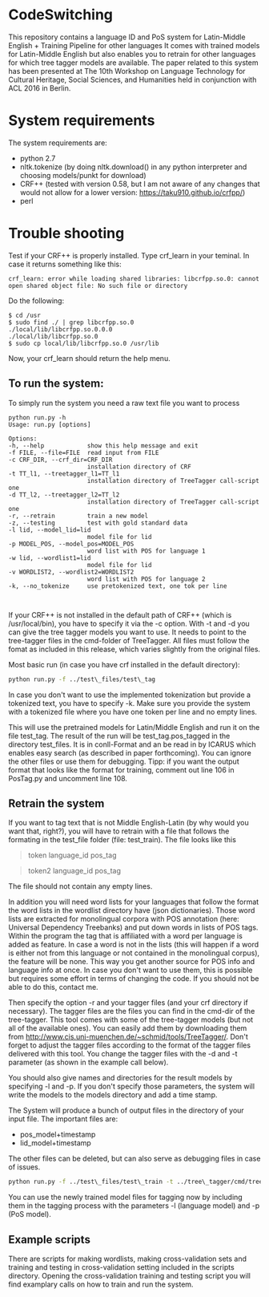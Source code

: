 # CodeSwitching

This repository contains a language ID and PoS system for Latin-Middle English + Training Pipeline for other languages
It comes with trained models for Latin-Middle English but also enables you to retrain for other languages for which tree tagger models are available.
The paper related to this system has been presented at  The 10th Workshop on Language Technology for Cultural Heritage, Social Sciences, and Humanities held in conjunction with ACL 2016 in Berlin.

# System requirements
The system requirements are:
* python 2.7
* nltk.tokenize (by doing nltk.download() in any python interpreter and choosing models/punkt for download)
* CRF++ (tested with version 0.58, but I am not aware of any changes that would not allow for a lower version: https://taku910.github.io/crfpp/) 
* perl

# Trouble shooting

Test if your CRF++ is properly installed. Type crf_learn in your teminal.
In case it returns something like this:
```
crf_learn: error while loading shared libraries: libcrfpp.so.0: cannot open shared object file: No such file or directory
```
Do the following: 
``` 
$ cd /usr 
$ sudo find ./ | grep libcrfpp.so.0
./local/lib/libcrfpp.so.0.0.0
./local/lib/libcrfpp.so.0
$ sudo cp local/lib/libcrfpp.so.0 /usr/lib
``` 

Now, your crf_learn should return the help menu.



## To run the system:


  To simply run the system you need a raw text file you want to process
  
  ```
python run.py -h
Usage: run.py [options]

Options:
  -h, --help            show this help message and exit
  -f FILE, --file=FILE  read input from FILE
  -c CRF_DIR, --crf_dir=CRF_DIR
                        installation directory of CRF
  -t TT_l1, --treetagger_l1=TT_l1
                        installation directory of TreeTagger call-script one
  -d TT_l2, --treetagger_l2=TT_l2
                        installation directory of TreeTagger call-script one
  -r, --retrain         train a new model
  -z, --testing         test with gold standard data
  -l lid, --model_lid=lid
                        model file for lid
  -p MODEL_POS, --model_pos=MODEL_POS
                        word list with POS for language 1
  -w lid, --wordlist1=lid
                        model file for lid
  -v WORDLIST2, --wordlist2=WORDLIST2
                        word list with POS for language 2
  -k, --no_tokenize     use pretokenized text, one tok per line



  ```
  
  If your CRF++ is not installed in the default path of CRF++ (which is /usr/local/bin), you have to specify it via the -c option.
  With -t and -d you can give the tree tagger models you want to use. It needs to point to the tree-tagger files in the cmd-folder of TreeTagger. All files must follow the fomat as included in this release, which varies slightly from the original files.
  
  Most basic run (in case you have crf installed in the default directory):
  
  ```bash
  python run.py -f ../test\_files/test\_tag
  ```
  
  In case you don't want to use the implemented tokenization but provide a tokenized text, you have to specify -k. Make sure you provide the system with a tokenized file where you have one token per line and no empty lines.
  
  This will use the pretrained models for Latin/Middle English and run it on the file test\_tag.
  The result of the run will be test\_tag.pos\_tagged in the directory test_files. It is in conll-Format and an be read in by ICARUS which enables easy search (as described in paper forthcoming). You can ignore the other files or use them for debugging.
  Tipp: if you want the output format that looks like the format for training, comment out line 106 in PosTag.py and uncomment line 108.
## Retrain the system
  
  If you want to tag text that is not Middle English-Latin (by why would you want that, right?), you will have to retrain with a file that follows the formating in the test\_file folder (file: test\_train). The file looks like this 
  
  > token language\_id pos\_tag
  
  > token2 language\_id pos\_tag
  
  The file should not contain any empty lines.
  
  In addition you will need word lists for your languages that follow the format the word lists in the wordlist directory have (json dictionaries). Those word lists are extracted for monolingual corpora with POS annotation (here: Universal Dependency Treebanks) and put down words in lists of POS tags. Within the program the tag that is affiliated with a word per language is added as feature. In case a word is not in the lists (this will happen if a word is either not from this language or not contained in the monolingual corpus), the feature will be none. This way you get another source for POS info and language info at once. In case you don't want to use them, this is possible but requires some effort in terms of changing the code. If you should not be able to do this, contact me.
  
  Then specify the option -r and your tagger files (and your crf directory if necessary). The tagger files are the files you can find in the cmd-dir of the tree-tagger. This tool comes with some of the tree-tagger models (but not all of the available ones). You can easily add them by downloading them from http://www.cis.uni-muenchen.de/~schmid/tools/TreeTagger/. Don't forget to adjust the tagger files according to the format of the tagger files delivered with this tool.
  You change the tagger files with the -d and -t parameter (as shown in the example call below).

  You should also give names and directories for the result models by specifying -l and -p. If you don't specify those parameters, the system will write the models to the models directory and add a time stamp.

  The System will produce a bunch of output files in the directory of your input file. The important files are:
  
  * pos_model+timestamp
  * lid_model+timestamp
  
The other files can be deleted, but can also serve as debugging files in case of issues.
  
  ```bash
  python run.py -f ../test\_files/test\_train -t ../tree\_tagger/cmd/tree-tagger-middleenglish -d ../tree\_tagger/cmd/tree-tagger-latin -r
  ```
You can use the newly trained model files for tagging now by including them in the tagging process with the parameters -l (language model) and -p (PoS model).



## Example scripts

There are scripts for making wordlists, making cross-validation sets and training and testing in cross-validation setting included in the scripts directory. Opening the cross-validation training and testing script you will find examplary calls on how to train and run the system.

